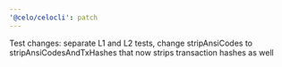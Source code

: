 ```yaml
---
'@celo/celocli': patch
---
```


Test changes: separate L1 and L2 tests, change stripAnsiCodes to stripAnsiCodesAndTxHashes that now strips transaction hashes as well

